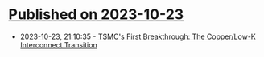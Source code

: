 # [Published on 2023-10-23](index.md)

* [2023-10-23, 21:10:35](https://lobste.rs/s/qwx0le/tsmc_s_first_breakthrough_copper_low_k) - [TSMC's First Breakthrough: The Copper/Low-K Interconnect Transition](https://youtu.be/XHrQ-Pmvwao)
